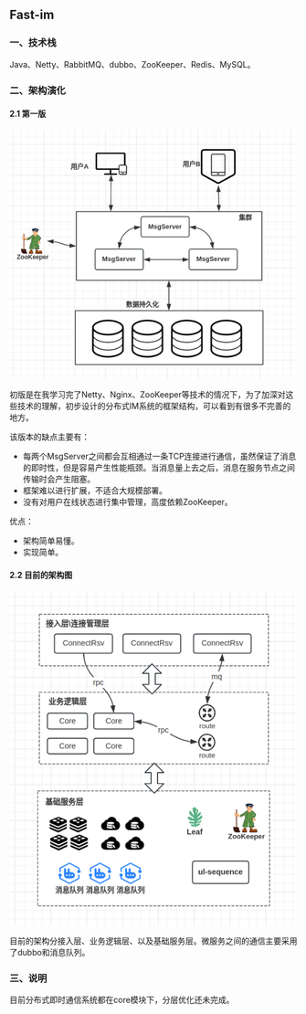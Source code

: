 ## Fast-im
### 一、技术栈
Java、Netty、RabbitMQ、dubbo、ZooKeeper、Redis、MySQL。
### 二、架构演化
#### 2.1 第一版
![第一版框架图](./doc/images/第一版框架图.png)

初版是在我学习完了Netty、Nginx、ZooKeeper等技术的情况下，为了加深对这些技术的理解，初步设计的分布式IM系统的框架结构，可以看到有很多不完善的地方。

该版本的缺点主要有：
- 每两个MsgServer之间都会互相通过一条TCP连接进行通信，虽然保证了消息的即时性，但是容易产生性能瓶颈。当消息量上去之后，消息在服务节点之间传输时会产生阻塞。
- 框架难以进行扩展，不适合大规模部署。
- 没有对用户在线状态进行集中管理，高度依赖ZooKeeper。

优点：
- 架构简单易懂。
- 实现简单。

#### 2.2 目前的架构图
![第二版框架图](./doc/images/第二版框架图.png)

目前的架构分接入层、业务逻辑层、以及基础服务层。微服务之间的通信主要采用了dubbo和消息队列。

### 三、说明
目前分布式即时通信系统都在core模块下，分层优化还未完成。